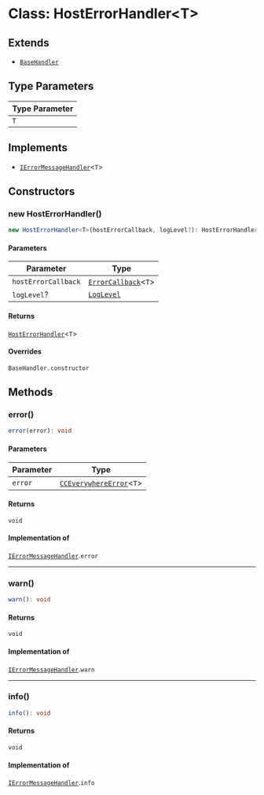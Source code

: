 # Class: HostErrorHandler<T\>

## Extends

- [`BaseHandler`](../../base-handler/classes/base-handler.md)

## Type Parameters

| Type Parameter |
| ------ |
| `T` |

## Implements

- [`IErrorMessageHandler`](../../../i-error-message-handler/interfaces/i-error-message-handler.md)<`T`\>

## Constructors

### new HostErrorHandler()

```ts
new HostErrorHandler<T>(hostErrorCallback, logLevel?): HostErrorHandler<T>
```

#### Parameters

| Parameter | Type |
| ------ | ------ |
| `hostErrorCallback` | [`ErrorCallback`](../../../cc-everywhere-error-types/type-aliases/error-callback.md)<`T`\> |
| `logLevel`? | [`LogLevel`](../../../cc-everywhere-error-types/enumerations/log-level.md) |

#### Returns

[`HostErrorHandler`](../../host-error-handler/classes/host-error-handler.md)<`T`\>

#### Overrides

`BaseHandler.constructor`

## Methods

### error()

```ts
error(error): void
```

#### Parameters

| Parameter | Type |
| ------ | ------ |
| `error` | [`CCEverywhereError`](../../../cc-everywhere-error/classes/cc-everywhere-error.md)<`T`\> |

#### Returns

`void`

#### Implementation of

[`IErrorMessageHandler`](../../../i-error-message-handler/interfaces/i-error-message-handler.md).`error`

***

### warn()

```ts
warn(): void
```

#### Returns

`void`

#### Implementation of

[`IErrorMessageHandler`](../../../i-error-message-handler/interfaces/i-error-message-handler.md).`warn`

***

### info()

```ts
info(): void
```

#### Returns

`void`

#### Implementation of

[`IErrorMessageHandler`](../../../i-error-message-handler/interfaces/i-error-message-handler.md).`info`
